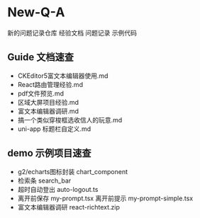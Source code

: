 # New-Q-A
新的问题记录仓库 经验文档 问题记录 示例代码

## Guide 文档速查

- CKEditor5富文本编辑器使用.md    
- React路由管理经验.md    
- pdf文件预览.md    
- 区域大屏项目经验.md    
- 富文本编辑器调研.md    
- 搞一个类似穿梭框选收信人的玩意.md    
- uni-app 标题栏自定义.md    

## demo 示例项目速查 

- g2/echarts图标封装 chart_component
- 检索条 search_bar
- 超时自动登出 auto-logout.ts
- 离开前保存 my-prompt.tsx 离开前提示 my-prompt-simple.tsx
- 富文本编辑器调研 react-richtext.zip
